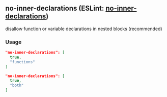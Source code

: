 <!-- Start:AutoDoc:: Modify `src/readme/rules.ts` and run `gulp readme` to update block -->
## no-inner-declarations (ESLint: [no-inner-declarations](http://eslint.org/docs/rules/no-inner-declarations))

disallow function or variable declarations in nested blocks (recommended)

### Usage

```json
"no-inner-declarations": [
  true,
  "functions"
]
```

```json
"no-inner-declarations": [
  true,
  "both"
]
```

<!-- End:AutoDoc -->
